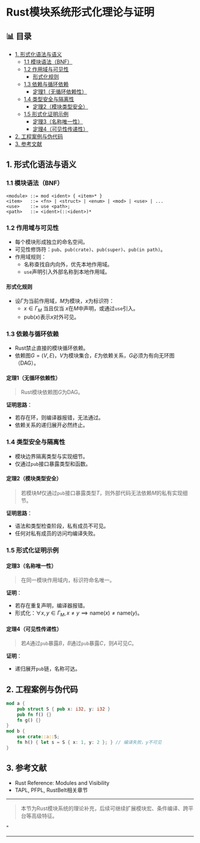 ﻿# Rust模块系统形式化理论与证明


## 📊 目录

- [1. 形式化语法与语义](#1-形式化语法与语义)
  - [1.1 模块语法（BNF）](#11-模块语法bnf)
  - [1.2 作用域与可见性](#12-作用域与可见性)
    - [形式化规则](#形式化规则)
  - [1.3 依赖与循环依赖](#13-依赖与循环依赖)
    - [定理1（无循环依赖性）](#定理1无循环依赖性)
  - [1.4 类型安全与隔离性](#14-类型安全与隔离性)
    - [定理2（模块类型安全）](#定理2模块类型安全)
  - [1.5 形式化证明示例](#15-形式化证明示例)
    - [定理3（名称唯一性）](#定理3名称唯一性)
    - [定理4（可见性传递性）](#定理4可见性传递性)
- [2. 工程案例与伪代码](#2-工程案例与伪代码)
- [3. 参考文献](#3-参考文献)


## 1. 形式化语法与语义

### 1.1 模块语法（BNF）

```text
<module> ::= mod <ident> { <item>* }
<item>   ::= <fn> | <struct> | <enum> | <mod> | <use> | ...
<use>    ::= use <path>;
<path>   ::= <ident>(::<ident>)*
```

### 1.2 作用域与可见性

- 每个模块形成独立的命名空间。
- 可见性修饰符：`pub`、`pub(crate)`、`pub(super)`、`pub(in path)`。
- 作用域规则：
  - 名称查找自内向外，优先本地作用域。
  - `use`声明引入外部名称到本地作用域。

#### 形式化规则

- 设$\Gamma$为当前作用域，$M$为模块，$x$为标识符：
  - $x \in \Gamma_M$ 当且仅当 $x$在$M$中声明，或通过`use`引入。
  - $\text{pub}(x)$表示$x$对外可见。

### 1.3 依赖与循环依赖

- Rust禁止直接的模块循环依赖。
- 依赖图$G=(V,E)$，$V$为模块集合，$E$为依赖关系，$G$必须为有向无环图（DAG）。

#### 定理1（无循环依赖性）
>
> Rust模块依赖图$G$为DAG。

**证明思路**：

- 若存在环，则编译器报错，无法通过。
- 依赖关系的递归展开必然终止。

### 1.4 类型安全与隔离性

- 模块边界隔离类型与实现细节。
- 仅通过`pub`接口暴露类型和函数。

#### 定理2（模块类型安全）
>
> 若模块$M$仅通过`pub`接口暴露类型$T$，则外部代码无法依赖$M$的私有实现细节。

**证明思路**：

- 语法和类型检查阶段，私有成员不可见。
- 任何对私有成员的访问均编译失败。

### 1.5 形式化证明示例

#### 定理3（名称唯一性）
>
> 在同一模块作用域内，标识符命名唯一。

**证明**：

- 若存在重复声明，编译器报错。
- 形式化：$\forall x, y \in \Gamma_M, x \neq y \implies \text{name}(x) \neq \text{name}(y)$。

#### 定理4（可见性传递性）
>
> 若$A$通过`pub`暴露$B$，$B$通过`pub`暴露$C$，则$A$可见$C$。

**证明**：

- 递归展开`pub`链，名称可达。

## 2. 工程案例与伪代码

```rust
mod a {
    pub struct S { pub x: i32, y: i32 }
    pub fn f() {}
    fn g() {}
}
mod b {
    use crate::a::S;
    fn h() { let s = S { x: 1, y: 2 }; } // 编译失败，y不可见
}
```

## 3. 参考文献

- Rust Reference: Modules and Visibility
- TAPL, PFPL, RustBelt相关章节

---
> 本节为Rust模块系统的理论补充，后续可继续扩展模块宏、条件编译、跨平台等高级特征。

"

---
